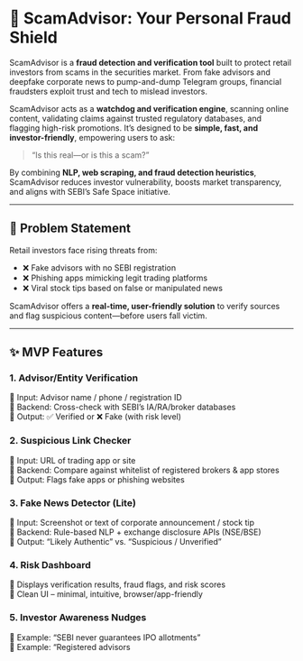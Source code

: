 # 🚨 ScamAdvisor: Your Personal Fraud Shield

ScamAdvisor is a **fraud detection and verification tool** built to protect retail investors from scams in the securities market. From fake advisors and deepfake corporate news to pump-and-dump Telegram groups, financial fraudsters exploit trust and tech to mislead investors.

ScamAdvisor acts as a **watchdog and verification engine**, scanning online content, validating claims against trusted regulatory databases, and flagging high-risk promotions. It’s designed to be **simple, fast, and investor-friendly**, empowering users to ask:

> “Is this real—or is this a scam?”

By combining **NLP, web scraping, and fraud detection heuristics**, ScamAdvisor reduces investor vulnerability, boosts market transparency, and aligns with SEBI’s Safe Space initiative.

---

## 🧩 Problem Statement

Retail investors face rising threats from:
- ❌ Fake advisors with no SEBI registration  
- ❌ Phishing apps mimicking legit trading platforms  
- ❌ Viral stock tips based on false or manipulated news  

ScamAdvisor offers a **real-time, user-friendly solution** to verify sources and flag suspicious content—before users fall victim.

---

## ✨ MVP Features

### 1. Advisor/Entity Verification  
🔹 Input: Advisor name / phone / registration ID  
🔹 Backend: Cross-check with SEBI’s IA/RA/broker databases  
🔹 Output: ✅ Verified or ❌ Fake (with risk level)

### 2. Suspicious Link Checker  
🔹 Input: URL of trading app or site  
🔹 Backend: Compare against whitelist of registered brokers & app stores  
🔹 Output: Flags fake apps or phishing websites

### 3. Fake News Detector (Lite)  
🔹 Input: Screenshot or text of corporate announcement / stock tip  
🔹 Backend: Rule-based NLP + exchange disclosure APIs (NSE/BSE)  
🔹 Output: “Likely Authentic” vs. “Suspicious / Unverified”

### 4. Risk Dashboard  
🔹 Displays verification results, fraud flags, and risk scores  
🔹 Clean UI – minimal, intuitive, browser/app-friendly

### 5. Investor Awareness Nudges  
🔹 Example: “SEBI never guarantees IPO allotments”  
🔹 Example: “Registered advisors

